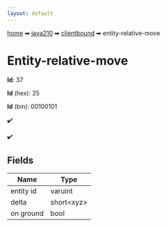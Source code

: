 ```yaml
---
layout: default
---
```


[home](/) ➡ [java210](/protocol/java210) ➡ [clientbound](/protocol/java210/clientbound) ➡ entity-relative-move

# Entity-relative-move

**Id**: 37

**Id** (hex): 25

**Id** (bin): 00100101

✔️

✔️

## Fields

Name | Type
---|---
entity id | varuint
delta | short&lt;xyz&gt;
on ground | bool

